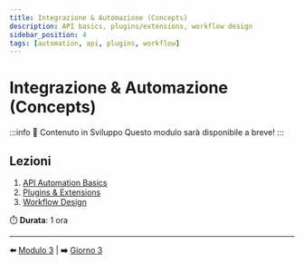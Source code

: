 ```yaml
---
title: Integrazione & Automazione (Concepts)
description: API basics, plugins/extensions, workflow design
sidebar_position: 4
tags: [automation, api, plugins, workflow]
---
```


# Integrazione & Automazione (Concepts)

:::info 🚧 Contenuto in Sviluppo
Questo modulo sarà disponibile a breve!
:::

## Lezioni

1. [API Automation Basics](api-automation-basics)
2. [Plugins & Extensions](plugins-extensions)
3. [Workflow Design](workflow-design)

⏱️ **Durata**: 1 ora

---

**⬅️** [Modulo 3](../research-analysis) | **➡️** [Giorno 3](/giorno-3-claude-code)

